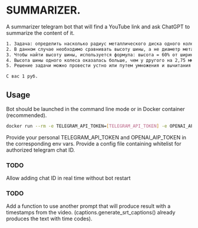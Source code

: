 # **SUMMARIZER**.
A summarizer telegram bot that will find a YouTube link and ask ChatGPT to summarize the content of it.
```sh
1. Задача: определить насколько радиус металлического диска одного колеса больше радиуса шины другого колеса.
2. В данном случае необходимо сравнивать высоту шины, а не диаметр металлического диска.
3. Чтобы найти высоту шины, используется формула: высота = 60% от ширины шины.
4. Высота шины одного колеса оказалась больше, чем у другого на 2,75 мм.
5. Решение задачи можно провести устно или путем умножения и вычитания чисел.

С вас 1 руб.
```

## Usage
Bot should be launched in the command line mode or in Docker container (recommended).
```sh
docker run --rm -e TELEGRAM_API_TOKEN=[TELEGRAM_API_TOKEN] -e OPENAI_API_KEY=[OPENAI_API_TOKEN] -d summarizer telegram_bot.py --config config.yml
```
Provide your personal TELEGRAM_API_TOKEN and OPENAI_AIP_TOKEN in the corresponding env vars.
Provide a config file containing whitelist for authorized telegram chat ID.

### TODO
Allow adding chat ID in real time without bot restart

### TODO
Add a function to use another prompt that will produce result with a timestamps from the video. (captions.generate_srt_captions() already produces the text with time codes).
